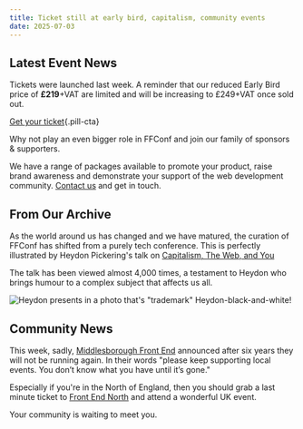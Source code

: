 ```yaml
---
title: Ticket still at early bird, capitalism, community events
date: 2025-07-03
---
```


## Latest Event News

Tickets were launched last week. A reminder that our reduced Early Bird price of **£219**+VAT are limited and will be increasing to £249+VAT once sold out.

[Get your ticket](https://2025.ffconf.org){.pill-cta}

Why not play an even bigger role in FFConf and join our family of sponsors & supporters.

We have a range of packages available to promote your product, raise brand awareness and demonstrate your support of the web development community. [Contact us](/contact/) and get in touch.

## From Our Archive

As the world around us has changed and we have matured, the curation of FFConf has shifted from a purely tech conference. This is perfectly illustrated by Heydon Pickering's talk on [Capitalism, The Web, and You](https://ffconf.org/talks/2022_heydonworks_talk/)

The talk has been viewed almost 4,000 times, a testament to Heydon who brings humour to a complex subject that affects us all.

![Heydon presents in a photo that's "trademark" Heydon-black-and-white!](https://ffconf.org/images/articles/2025-capitalism.jpg)


## Community News

This week, sadly, [Middlesborough Front End](https://www.middlesbroughfe.co.uk/blog/goodbye) announced after six years they will not be running again. In their words "please keep supporting local events. You don’t know what you have until it’s gone."

Especially if you're in the North of England, then you should grab a last minute ticket to [Front End North](https://frontendnorth.com) and attend a wonderful UK event.

Your community is waiting to meet you.

